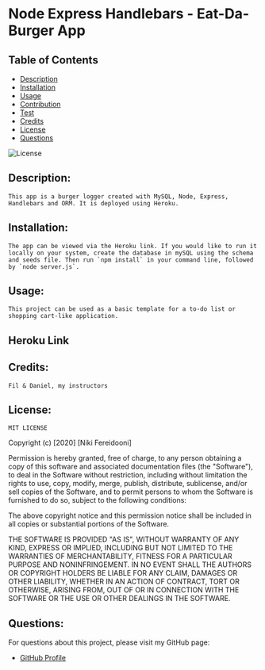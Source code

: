 
# Node Express Handlebars - Eat-Da-Burger App
## Table of Contents
- [Description](#description)
- [Installation](#installation)
- [Usage](#usage)
- [Contribution](#contribution)
- [Test](#test)
- [Credits](#credits)
- [License](#license)
- [Questions](#questions)

![License](https://img.shields.io/badge/license-MIT-blue.svg)

## Description: 
    This app is a burger logger created with MySQL, Node, Express, Handlebars and ORM. It is deployed using Heroku.
## Installation:
    The app can be viewed via the Heroku link. If you would like to run it locally on your system, create the database in mySQL using the schema and seeds file. Then run `npm install` in your command line, followed by `node server.js`.
## Usage:
    This project can be used as a basic template for a to-do list or shopping cart-like application.
## Heroku Link

## Credits:
    Fil & Daniel, my instructors
## License:
    MIT LICENSE

Copyright (c) [2020] [Niki Fereidooni]

Permission is hereby granted, free of charge, to any person obtaining a copy
of this software and associated documentation files (the "Software"), to deal
in the Software without restriction, including without limitation the rights
to use, copy, modify, merge, publish, distribute, sublicense, and/or sell
copies of the Software, and to permit persons to whom the Software is
furnished to do so, subject to the following conditions:

The above copyright notice and this permission notice shall be included in all
copies or substantial portions of the Software.

THE SOFTWARE IS PROVIDED "AS IS", WITHOUT WARRANTY OF ANY KIND, EXPRESS OR
IMPLIED, INCLUDING BUT NOT LIMITED TO THE WARRANTIES OF MERCHANTABILITY,
FITNESS FOR A PARTICULAR PURPOSE AND NONINFRINGEMENT. IN NO EVENT SHALL THE
AUTHORS OR COPYRIGHT HOLDERS BE LIABLE FOR ANY CLAIM, DAMAGES OR OTHER
LIABILITY, WHETHER IN AN ACTION OF CONTRACT, TORT OR OTHERWISE, ARISING FROM,
OUT OF OR IN CONNECTION WITH THE SOFTWARE OR THE USE OR OTHER DEALINGS IN THE
SOFTWARE.
## Questions:
For questions about this project, please visit my GitHub page:
- [GitHub Profile](https://github.com/nfereidooni)